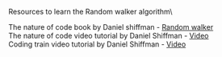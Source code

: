 Resources to learn the Random walker algorithm\

The nature of code book by Daniel shiffman - [Random walker](https://natureofcode.com/book/introduction/)\
The nature of code video tutorial by Daniel Shiffman - [Video](https://www.youtube.com/watch?v=rqecAdEGW6I)\
Coding train video tutorial by Daniel Shiffman - [Video](https://youtu.be/l__fEY1xanY) 
